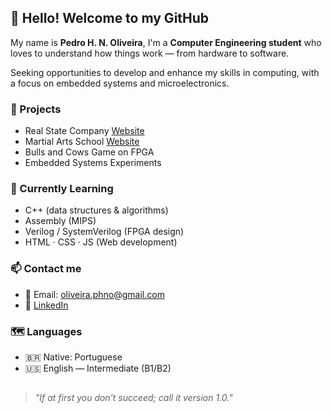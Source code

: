 ## 👋 Hello! Welcome to my GitHub

My name is **Pedro H. N. Oliveira**, I'm a **Computer Engineering student** who loves to understand how things work — from hardware to software.

Seeking opportunities to develop and enhance my skills in computing, with a focus on embedded systems and microelectronics.

### 🚀 Projects

- Real State Company [Website](https://imoveisbresolin.com.br)
- Martial Arts School [Website](https://blackhorses.com.br)
- Bulls and Cows Game on FPGA
- Embedded Systems Experiments

### 🔭 Currently Learning
- C++ (data structures & algorithms)
- Assembly (MIPS)
- Verilog / SystemVerilog (FPGA design)
- HTML · CSS · JS (Web development)



### 📫 Contact me

- 📧 Email: oliveira.phno@gmail.com  
- 💼 [LinkedIn](https://www.linkedin.com/in/pedrooliveira223/)

### 🗺️ Languages

- 🇧🇷 Native: Portuguese
- 🇺🇸 English — Intermediate (B1/B2) 
##


> _"If at first you don’t succeed; call it version 1.0."_

